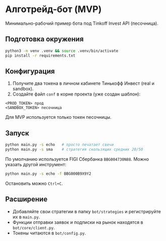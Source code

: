 # Алготрейд-бот (MVP)

Минимально-рабочий пример бота под Tinkoff Invest API (песочница).

## Подготовка окружения

```bash
python3 -m venv .venv && source .venv/bin/activate
pip install -r requirements.txt
```

## Конфигурация

1. Получите два токена в личном кабинете Тинькофф Инвест (real и sandbox).
2. Создайте файл `conf` в корне проекта (уже создан шаблон):

```
<PROD_TOKEN> прод
<SANDBOX_TOKEN> песочница
```

Для MVP используется только токен песочницы.

## Запуск

```bash
python main.py -s echo   # просто печатает свечи
python main.py -s sma    # стратегия скользящих средних 20/50
```

По умолчанию используется FIGI Сбербанка `BBG004730N88`. Можно указать другой инструмент:

```bash
python main.py -s echo -f BBG000B9X9Y2
```

Остановить можно `Ctrl+C`.

## Расширение

* Добавляйте свои стратегии в папку `bot/strategies` и регистрируйте их в `main.py`.
* Функции отправки заявок и подписки на рынок находятся в `bot/core/client.py`.
* Токены читаются в `bot/config.py`. 